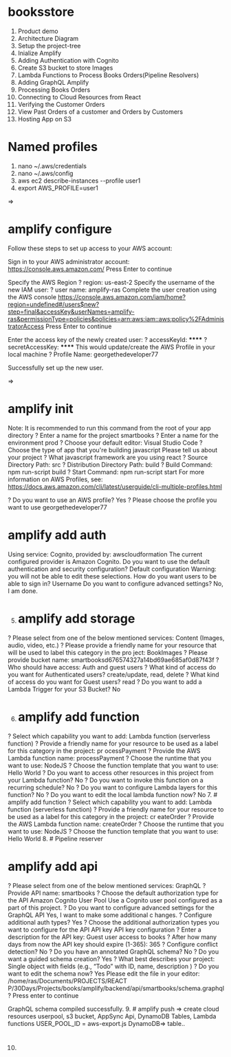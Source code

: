 # booksstore

1. Product demo
2. Architecture Diagram
3. Setup the project-tree
4. Inialize Amplify
5. Adding Authentication with Cognito
6. Create S3 bucket to store Images
7. Lambda Functions to Process Books Orders(Pipeline Resolvers)
8. Adding GraphQL Amplify
9. Processing Books Orders
10. Connecting to Cloud Resources from React
11. Verifying the Customer Orders
12. View Past Orders of a customer and Orders by Customers
13. Hosting App on S3

 # Named profiles
1. nano ~/.aws/credentials
2. nano ~/.aws/config
3. aws ec2 describe-instances --profile user1
4. export AWS_PROFILE=user1

=>
# amplify configure
Follow these steps to set up access to your AWS account:

Sign in to your AWS administrator account:
https://console.aws.amazon.com/
Press Enter to continue

Specify the AWS Region
? region: us-east-2
Specify the username of the new IAM user:
? user name: amplify-ras
Complete the user creation using the AWS console
https://console.aws.amazon.com/iam/home?region=undefined#/users$new?step=final&accessKey&userNames=amplify-ras&permissionType=policies&policies=arn:aws:iam::aws:policy%2FAdministratorAccess
Press Enter to continue

Enter the access key of the newly created user:
? accessKeyId: ********\*\*\*\*********
? secretAccessKey: ******************\*\*\*\*******************
This would update/create the AWS Profile in your local machine
? Profile Name: georgethedeveloper77

Successfully set up the new user.

=>
# amplify init
Note: It is recommended to run this command from the root of your app directory
? Enter a name for the project smartbooks
? Enter a name for the environment prod
? Choose your default editor: Visual Studio Code
? Choose the type of app that you're building javascript
Please tell us about your project
? What javascript framework are you using react
? Source Directory Path: src
? Distribution Directory Path: build
? Build Command: npm run-script build
? Start Command: npm run-script start
For more information on AWS Profiles, see:
https://docs.aws.amazon.com/cli/latest/userguide/cli-multiple-profiles.html

? Do you want to use an AWS profile? Yes
? Please choose the profile you want to use georgethedeveloper77


# amplify add auth
Using service: Cognito, provided by: awscloudformation
 The current configured provider is Amazon Cognito.
 Do you want to use the default authentication and security configuration? Default configuration
 Warning: you will not be able to edit these selections.
 How do you want users to be able to sign in? Username
 Do you want to configure advanced settings? No, I am done.

5. # amplify add storage
? Please select from one of the below mentioned services: Content (Images, audio, video, etc.)
? Please provide a friendly name for your resource that will be used to label this category in the pro
ject: BookImages
? Please provide bucket name: smartbooksd676574327a14bd69ae685af0d87f43f
? Who should have access: Auth and guest users
? What kind of access do you want for Authenticated users? create/update, read, delete
? What kind of access do you want for Guest users? read
? Do you want to add a Lambda Trigger for your S3 Bucket? No

6. # amplify add function
? Select which capability you want to add: Lambda function (serverless function)
? Provide a friendly name for your resource to be used as a label for this category in the project: pr
ocessPayment
? Provide the AWS Lambda function name: processPayment
? Choose the runtime that you want to use: NodeJS
? Choose the function template that you want to use: Hello World
? Do you want to access other resources in this project from your Lambda function? No
? Do you want to invoke this function on a recurring schedule? No
? Do you want to configure Lambda layers for this function? No
? Do you want to edit the local lambda function now? No
7. #  amplify add function
? Select which capability you want to add: Lambda function (serverless function)
? Provide a friendly name for your resource to be used as a label for this category in the project: cr
eateOrder
? Provide the AWS Lambda function name: createOrder
? Choose the runtime that you want to use: NodeJS
? Choose the function template that you want to use: Hello World
8. # Pipeline reserver
   # amplify add api
? Please select from one of the below mentioned services: GraphQL
? Provide API name: smartbooks
? Choose the default authorization type for the API Amazon Cognito User Pool
Use a Cognito user pool configured as a part of this project.
? Do you want to configure advanced settings for the GraphQL API Yes, I want to make some additional c
hanges.
? Configure additional auth types? Yes
? Choose the additional authorization types you want to configure for the API API key
API key configuration
? Enter a description for the API key: Guest user access to books
? After how many days from now the API key should expire (1-365): 365
? Configure conflict detection? No
? Do you have an annotated GraphQL schema? No
? Do you want a guided schema creation? Yes
? What best describes your project: Single object with fields (e.g., “Todo” with ID, name, description
)
? Do you want to edit the schema now? Yes
Please edit the file in your editor: /home/ras/Documents/PROJECTS/REACT P/30Days/Projects/books/amplify/backend/api/smartbooks/schema.graphql
? Press enter to continue 

GraphQL schema compiled successfully.
9.  # amplify push => create cloud resources
                      userpool, s3 bucket, AppSync Api, DynamoDB Tables, Lambda functions
                      USER_POOL_ID = aws-export.js
                      DynamoDB=> table..
                      
10. # 